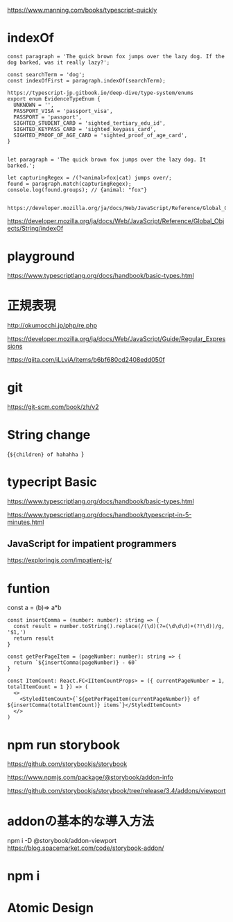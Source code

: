 https://www.manning.com/books/typescript-quickly

# indexOf 
```
const paragraph = 'The quick brown fox jumps over the lazy dog. If the dog barked, was it really lazy?';

const searchTerm = 'dog';
const indexOfFirst = paragraph.indexOf(searchTerm);

https://typescript-jp.gitbook.io/deep-dive/type-system/enums
export enum EvidenceTypeEnum {
  UNKNOWN = '',
  PASSPORT_VISA = 'passport_visa',
  PASSPORT = 'passport',
  SIGHTED_STUDENT_CARD = 'sighted_tertiary_edu_id',
  SIGHTED_KEYPASS_CARD = 'sighted_keypass_card',
  SIGHTED_PROOF_OF_AGE_CARD = 'sighted_proof_of_age_card',
}


let paragraph = 'The quick brown fox jumps over the lazy dog. It barked.';

let capturingRegex = /(?<animal>fox|cat) jumps over/;
found = paragraph.match(capturingRegex);
console.log(found.groups); // {animal: "fox"}


https://developer.mozilla.org/ja/docs/Web/JavaScript/Reference/Global_Objects/String/match
```
https://developer.mozilla.org/ja/docs/Web/JavaScript/Reference/Global_Objects/String/indexOf

# playground
https://www.typescriptlang.org/docs/handbook/basic-types.html

# 正規表現
http://okumocchi.jp/php/re.php

https://developer.mozilla.org/ja/docs/Web/JavaScript/Guide/Regular_Expressions

https://qiita.com/iLLviA/items/b6bf680cd2408edd050f

# git
https://git-scm.com/book/zh/v2
 
 
 # String change
  <Count>{`${children} of hahahha `}</Count>
  
 # typecript Basic
 https://www.typescriptlang.org/docs/handbook/basic-types.html
 
 https://www.typescriptlang.org/docs/handbook/typescript-in-5-minutes.html
 
 ## JavaScript for impatient programmers 
 https://exploringjs.com/impatient-js/
 
 # funtion
 const a = (b)=> a*b

```
const insertComma = (number: number): string => {
  const result = number.toString().replace(/(\d)(?=(\d\d\d)+(?!\d))/g, '$1,')
  return result
}

const getPerPageItem = (pageNumber: number): string => {
  return `${insertComma(pageNumber)} - 60`
}

const ItemCount: React.FC<IItemCountProps> = ({ currentPageNumber = 1, totalItemCount = 1 }) => (
  <>
    <StyledItemCount>{`${getPerPageItem(currentPageNumber)} of ${insertComma(totalItemCount)} items`}</StyledItemCount>
  </>
)
```
# npm run storybook
https://github.com/storybookjs/storybook

https://www.npmjs.com/package/@storybook/addon-info

https://github.com/storybookjs/storybook/tree/release/3.4/addons/viewport

# addonの基本的な導入方法
npm i -D @storybook/addon-viewport
https://blog.spacemarket.com/code/storybook-addon/

# npm i

# Atomic Design
